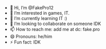 - 👋 Hi, I’m @FakePro12
- 👀 I’m interested in games, IT.
- 🌱 I’m currently learning IT :)
- 💞️ I’m looking to collaborate on someone IDK
- 📫 How to reach me: add me at dc: fake.pro
- 😄 Pronouns: he/him
- ⚡ Fun fact: IDK

<!---
FakePro12/FakePro12 is a ✨ special ✨ repository because its `README.md` (this file) appears on your GitHub profile.
You can click the Preview link to take a look at your changes.
--->
